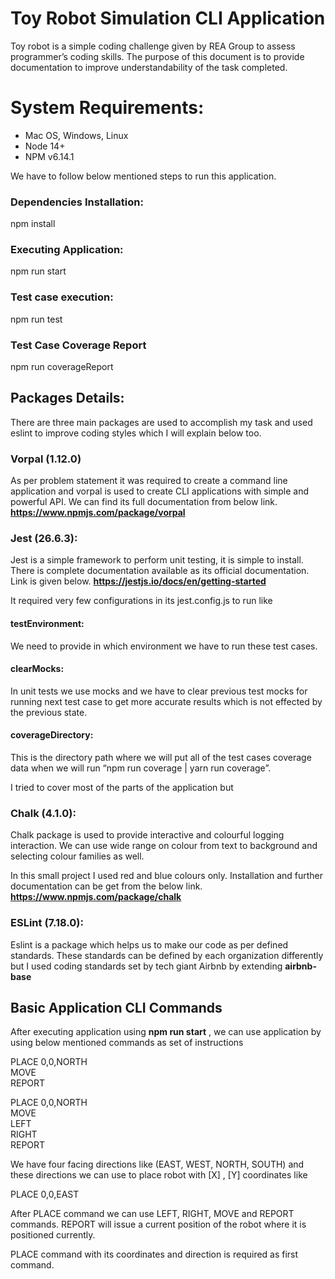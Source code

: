 # Toy Robot Simulation CLI Application
Toy robot is a simple coding challenge given by REA Group to assess programmer’s coding skills. The purpose of this document is to provide documentation to improve understandability of the task completed.

# System Requirements:
* Mac OS, Windows, Linux <br/>
* Node 14+ <br/>
* NPM v6.14.1 <br/>

We have to follow below mentioned steps to run this application.

### Dependencies Installation:
npm install

### Executing Application:
npm run start

### Test case execution:
npm run test

### Test Case Coverage Report
npm run coverageReport

## Packages Details:
There are three main packages are used to accomplish my task and used eslint to improve coding styles which I will explain below too.

### Vorpal (1.12.0)
As per problem statement it was required to create a command line application and vorpal is used to create CLI applications with simple and powerful API. We can find its full documentation from below link.
**https://www.npmjs.com/package/vorpal** 

### Jest (26.6.3):
Jest is a simple framework to perform unit testing, it is simple to install. There is complete documentation available as its official documentation. Link is given below.
**https://jestjs.io/docs/en/getting-started**

It required very few configurations in its jest.config.js to run like

#### testEnvironment: 
We need to provide in which environment we have to run these test cases.

#### clearMocks:
In unit tests we use mocks and we have to clear previous test mocks for running next test case to get more accurate results which is not effected by the previous state.

#### coverageDirectory:
This is the directory path where we will put all of the test cases coverage data when we will run “npm run coverage | yarn run coverage”.

I tried to cover most of the parts of the application but 

### Chalk (4.1.0):
Chalk package is used to provide interactive and colourful logging interaction. We can use wide range on colour from text to background and selecting colour families as well.

In this small project I used red and blue colours only. Installation and further documentation can be get from the below link.
**https://www.npmjs.com/package/chalk**

### ESLint (7.18.0):
Eslint is a package which helps us to make our code as per defined standards. These standards can be defined by each organization differently but I used coding standards set by tech giant Airbnb by extending **airbnb-base** 

## Basic Application CLI Commands
After executing application using **npm run start** , we can use application by using below mentioned commands as set of instructions

PLACE 0,0,NORTH <br/>
MOVE <br/>
REPORT <br/>

PLACE 0,0,NORTH <br/>
MOVE <br/>
LEFT <br/>
RIGHT <br/>
REPORT <br/>

We have four facing directions like (EAST, WEST, NORTH, SOUTH) and these directions we can use to place robot with [X] , [Y] coordinates like

PLACE 0,0,EAST

After PLACE command we can use LEFT, RIGHT, MOVE and REPORT commands. REPORT will issue a current position of the robot where it is positioned currently.

PLACE command with its coordinates and direction is required as first command.